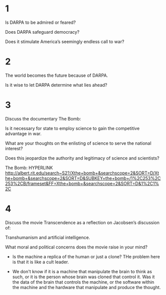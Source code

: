 # 1
Is DARPA to be admired or feared?

Does DARPA safeguard democracy?

Does it stimulate America’s seemingly endless call to war?

# 2
The world becomes the future because of DARPA.

Is it wise to let DARPA determine what lies ahead?

# 3

Discuss the documentary The Bomb:

Is it necessary for state to employ science to gain the competitive advantage in war.

What are your thoughts on the enlisting of science to serve the national interest?

Does this jeopardize the authority and legitimacy of science and scientists?

The Bomb: HYPERLINK http://albert.rit.edu/search~S2?/Xthe+bomb+&searchscope=2&SORT=D/Xthe+bomb+&searchscope=2&SORT=D&SUBKEY=the+bomb+/1%2C253%2C253%2CB/frameset&FF=Xthe+bomb+&searchscope=2&SORT=D&1%2C1%2C

# 4

Discuss the movie Transcendence as a reflection on Jacobsen’s discussion of:

Transhumanism and artificial intelligence.

What moral and political concerns does the movie raise in your mind?

+ Is the machine a replica of the human or just a clone? THe problem here is that it is like a cult leader.

+ We don't know if it is a machine that manipulate the brain to think as such, or it is the person whose brain was cloned that control it. Was it the data of the brain that controls the machine, or the software within the machine and the hardware that manipulate and produce the thought.
